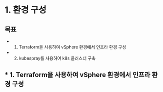 # 1. 환경 구성

## 목표 
* 1. Terraform을 사용하여 vSphere 환경에서 인프라 환경 구성
* 2. kubespray를 사용하여 k8s 클러스터 구축

## * 1. Terraform을 사용하여 vSphere 환경에서 인프라 환경 구성


